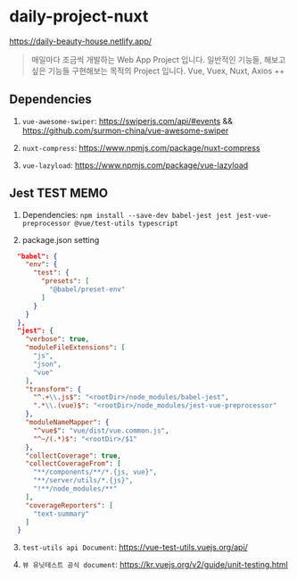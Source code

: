 # daily-project-nuxt

https://daily-beauty-house.netlify.app/

> 매일마다 조금씩 개발하는 Web App Project 입니다.
> 일반적인 기능들, 해보고 싶은 기능들 구현해보는 목적의 Project 입니다.
> Vue, Vuex, Nuxt, Axios ++

## Dependencies

1. `vue-awesome-swiper`: https://swiperjs.com/api/#events && https://github.com/surmon-china/vue-awesome-swiper

2. `nuxt-compress`: https://www.npmjs.com/package/nuxt-compress

3. `vue-lazyload`: https://www.npmjs.com/package/vue-lazyload

## Jest TEST MEMO

1. Dependencies: `npm install --save-dev babel-jest jest jest-vue-preprocessor @vue/test-utils typescript`

2. package.json setting

```json
  "babel": {
    "env": {
      "test": {
        "presets": [
          "@babel/preset-env"
        ]
      }
    }
  },
  "jest": {
    "verbose": true,
    "moduleFileExtensions": [
      "js",
      "json",
      "vue"
    ],
    "transform": {
      "^.+\\.js$": "<rootDir>/node_modules/babel-jest",
      ".*\\.(vue)$": "<rootDir>/node_modules/jest-vue-preprocessor"
    },
    "moduleNameMapper": {
      "^vue$": "vue/dist/vue.common.js",
      "^~/(.*)$": "<rootDir>/$1"
    },
    "collectCoverage": true,
    "collectCoverageFrom": [
      "**/components/**/*.{js, vue}",
      "**/server/utils/*.{js}",
      "!**/node_modules/**"
    ],
    "coverageReporters": [
      "text-summary"
    ]
  }
```

3. `test-utils api Document`: https://vue-test-utils.vuejs.org/api/

4. `뷰 유닛테스트 공식 document`: https://kr.vuejs.org/v2/guide/unit-testing.html
